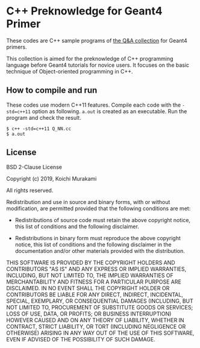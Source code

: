 # C++ Preknowledge for Geant4 Primer

These codes are C++ sample programs of
[the Q&A collection](https://wiki.kek.jp/x/Rwxj) for Geant4 primers.

This collection is aimed for the preknowledge of C++ programming
language before Geant4 tutorials for novice users.
It focuses on the basic technique of Object-oriented programming in C++.


## How to compile and run
These codes use modern C++11 features.
Compile each code with the `-std=c++11` option as following.
`a.out` is created as an executable. Run the program and check the result.

~~~~
$ c++ -std=c++11 Q_NN.cc
$ a.out
~~~~

## License
BSD 2-Clause License

Copyright (c) 2019, Koichi Murakami

All rights reserved.

Redistribution and use in source and binary forms, with or without
modification, are permitted provided that the following conditions are met:

* Redistributions of source code must retain the above copyright notice, this
  list of conditions and the following disclaimer.

* Redistributions in binary form must reproduce the above copyright notice,
  this list of conditions and the following disclaimer in the documentation
  and/or other materials provided with the distribution.

THIS SOFTWARE IS PROVIDED BY THE COPYRIGHT HOLDERS AND CONTRIBUTORS "AS IS"
AND ANY EXPRESS OR IMPLIED WARRANTIES, INCLUDING, BUT NOT LIMITED TO, THE
IMPLIED WARRANTIES OF MERCHANTABILITY AND FITNESS FOR A PARTICULAR PURPOSE ARE
DISCLAIMED. IN NO EVENT SHALL THE COPYRIGHT HOLDER OR CONTRIBUTORS BE LIABLE
FOR ANY DIRECT, INDIRECT, INCIDENTAL, SPECIAL, EXEMPLARY, OR CONSEQUENTIAL
DAMAGES (INCLUDING, BUT NOT LIMITED TO, PROCUREMENT OF SUBSTITUTE GOODS OR
SERVICES; LOSS OF USE, DATA, OR PROFITS; OR BUSINESS INTERRUPTION) HOWEVER
CAUSED AND ON ANY THEORY OF LIABILITY, WHETHER IN CONTRACT, STRICT LIABILITY,
OR TORT (INCLUDING NEGLIGENCE OR OTHERWISE) ARISING IN ANY WAY OUT OF THE USE
OF THIS SOFTWARE, EVEN IF ADVISED OF THE POSSIBILITY OF SUCH DAMAGE.
